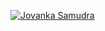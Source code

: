 [![Jovanka Samudra](https://res.cloudinary.com/drpjfiskm/image/upload/v1724145973/banner.png)](https://www.jovan.id)
